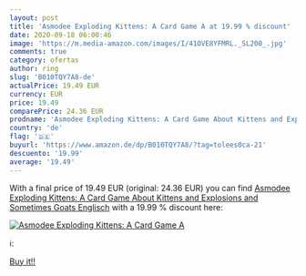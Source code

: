 ```yaml
---
layout: post
title: 'Asmodee Exploding Kittens: A Card Game A at 19.99 % discount'
date: 2020-09-18 06:00:46
image: 'https://m.media-amazon.com/images/I/41OVE8YFMRL._SL200_.jpg'
comments: true
category: ofertas
author: ring
slug: 'B010TQY7A8-de'
actualPrice: 19.49 EUR
currency: EUR
price: 19.49
comparePrice: 24.36 EUR
prodname: 'Asmodee Exploding Kittens: A Card Game About Kittens and Explosions and Sometimes Goats  Englisch'
country: 'de'
flag: '🇩🇪'
buyurl: 'https://www.amazon.de/dp/B010TQY7A8/?tag=tolees0ca-21'
descuento: '19.99'
average: '19.49'
---
```


With a final price of 19.49 EUR (original: 24.36 EUR) you can find [Asmodee Exploding Kittens: A Card Game About Kittens and Explosions and Sometimes Goats  Englisch](https://www.amazon.de/dp/B010TQY7A8/?tag=tolees0ca-21) with a  19.99 % discount here:

[![Asmodee Exploding Kittens: A Card Game A](https://m.media-amazon.com/images/I/41OVE8YFMRL._SL200_.jpg)](https://www.amazon.de/dp/B010TQY7A8/?tag=tolees0ca-21)

ℹ️:


[Buy it!!](https://www.amazon.de/dp/B010TQY7A8/?tag=tolees0ca-21)

